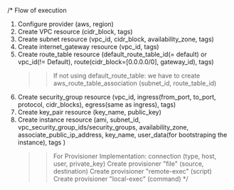 /*
Flow of execution
1. Configure provider (aws, region)
2. Create VPC resource (cidr_block, tags)
3. Create subnet resource (vpc_id, cidr_block, availability_zone, tags)
4. Create internet_gateway resource (vpc_id, tags)
5. Create route_table resource (default_route_table_id(= default) or vpc_id(!= Default), route(cidr_block=[0.0.0.0/0], gateway_id), tags)
   >> If not using default_route_table:
      we have to create aws_route_table_association (subnet_id, route_table_id)
6. Create security_group resource (vpc_id, ingress(from_port, to_port, protocol, cidr_blocks), egress(same as ingress), tags)
7. Create key_pair resource (key_name, public_key)
8. Create instance resource (ami, subnet_id, vpc_security_group_ids/security_groups, availability_zone, associate_public_ip_address, key_name, user_data(for bootstraping the instance), tags )
   >> For Provisioner Implementation:
      connection (type, host, user, private_key)
      Create provisioner "file" (source, destination)
      Create provisioner "remote-exec" (script)
      Create provisioner "local-exec" (command)
*/